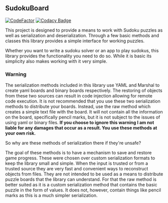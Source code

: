 ## SudokuBoard

[![CodeFactor](https://www.codefactor.io/repository/github/leonthemisfit/sudokuboard/badge)](https://www.codefactor.io/repository/github/leonthemisfit/sudokuboard)
[![Codacy Badge](https://api.codacy.com/project/badge/Grade/d85cf8ce3dd94bf791022e76b93f2963)](https://www.codacy.com/app/leonthemisfit/SudokuBoard?utm_source=github.com&amp;utm_medium=referral&amp;utm_content=leonthemisfit/SudokuBoard&amp;utm_campaign=Badge_Grade)

This project is designed to provide a means to work with Sudoku puzzles as well as serialization and deserialization. Through a few basic methods and classes this library provides a simple interface for working puzzles.

Whether you want to write a sudoku solver or an app to play sudokus, this library provides the functionality you need to do so. While it is basic its simplicity also makes working with it very simple.

### Warning

The serialization methods included in this library use YAML and Marshal to create yaml boards and binary boards respectively. The restoring of objects from these two sources can result in code injection allowing for remote code execution. It is not recommended that you use these two serialization methods to distribute your boards. Instead, use the raw method which creates a simple text file with the board. It will not contain all the information on the board, specifically pencil marks, but it is not subject to the issues of using yaml or binary files. **If you choose to ignore this warning I am not liable for any damages that occur as a result. You use these methods at your own risk.**

So why are these methods of serialization there if they're unsafe?

The goal of these methods is to have a mechanism to save and restore game progress. These were chosen over custom serialization formats to keep the library small and simple. When the input is trusted or from a trusted source they are very fast and convenient ways to reconstruct objects from files. They are not intended to be used as a means to distribute puzzle boards that the library can understand. For that the raw method is better suited as it is a custom serialization method that contains the basic puzzle in the form of values. It does not, however, contain things like pencil marks as this is a much simpler serialization.